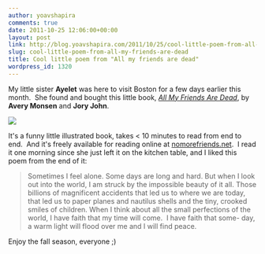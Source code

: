 ```yaml
---
author: yoavshapira
comments: true
date: 2011-10-25 12:06:00+00:00
layout: post
link: http://blog.yoavshapira.com/2011/10/25/cool-little-poem-from-all-my-friends-are-dead/
slug: cool-little-poem-from-all-my-friends-are-dead
title: Cool little poem from "All my friends are dead"
wordpress_id: 1320
---
```


My little sister **Ayelet** was here to visit Boston for a few days earlier this month.  She found and bought this little book, _[All My Friends Are Dead](http://nomorefriends.net/)_, by **Avery Monsen** and **Jory John**.  
  


[![](http://nomorefriends.net/1.jpg)](http://nomorefriends.net/)

  
  
It's a funny little illustrated book, takes < 10 minutes to read from end to end.  And it's freely available for reading online at [nomorefriends.net](http://nomorefriends.net/).  I read it one morning since she just left it on the kitchen table, and I liked this poem from the end of it:  
  
  


<blockquote>Sometimes I feel alone.  
Some days are long and hard.  
But when I look out into the world,  
I am struck by the impossible beauty of it all.  
Those billions of magnificent accidents that  
led us to where we are today,  
that led us to paper planes and  
nautilus shells and the tiny,  
crooked smiles of children.  
When I think about all the  
small perfections of the world,  
I have faith that my time will  
come.  I have faith that some-  
day, a warm light will flood over me  
and I will find peace.</blockquote>

  
Enjoy the fall season, everyone ;)  
  

